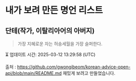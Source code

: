 # 내가 보려 만든 명언 리스트

##  단테(작가, 이탈리아어의 아버지)
> 가장 지혜로운 자는 허송세월을 가장 슬퍼한다.


⏳ 업데이트 시간: 2025-03-12 13:29:58 (UTC)

출처 : https://github.com/gwongibeom/korean-advice-open-api/blob/main/README.md
재밌게 보려고 만들었습니다.
